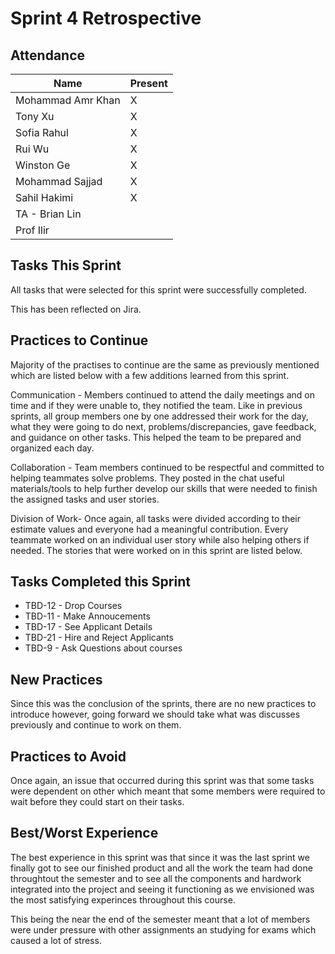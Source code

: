 # Sprint 4 Retrospective

## Attendance
| Name | Present |
| ----- | ------ |
| Mohammad Amr Khan | X |
| Tony Xu | X |
| Sofia Rahul | X |
| Rui Wu | X |
| Winston Ge | X |
| Mohammad Sajjad | X |
| Sahil Hakimi | X |
| TA - Brian Lin | | 
| Prof Ilir | |

## Tasks This Sprint
All tasks that were selected for this sprint were successfully completed.

This has been reflected on Jira.

## Practices to Continue
Majority of the practises to continue are the same as previously mentioned which are listed below with a few additions learned from this sprint.

Communication - Members continued to attend the daily meetings and on time and if they were unable to, they notified the team. 
Like in previous sprints, all group members one by one addressed their work for the day, what they were going to do next, problems/discrepancies, 
gave feedback, and guidance on other tasks. This helped the team to be prepared and organized each day. 

Collaboration - Team members continued to be respectful and committed to helping teammates solve problems. 
They posted in the chat useful materials/tools to help further develop our skills that were needed to finish the assigned tasks and user stories. 

Division of Work- Once again, all tasks were divided according to their estimate values and everyone had a meaningful contribution. 
Every teammate worked on an individual user story while also helping others if needed. The stories that were worked on in this sprint are listed below.

## Tasks Completed this Sprint

- TBD-12 - Drop Courses
- TBD-11 - Make Annoucements
- TBD-17 - See Applicant Details
- TBD-21 - Hire and Reject Applicants 
- TBD-9 - Ask Questions about courses

## New Practices
Since this was the conclusion of the sprints, there are no new practices to introduce however, going forward we should take what was discusses previously and continue to work on them.

## Practices to Avoid
Once again, an issue that occurred during this sprint was that some tasks were dependent on other which meant that some members were required to wait before they could start on their tasks.

## Best/Worst Experience
The best experience in this sprint was that since it was the last sprint we finally got to see our finished product and all the work the team had done throughtout the semester and to see all the components and hardwork integrated into the project and seeing it functioning as we envisioned was the most satisfying experinces throughout this course.

This being the near the end of the semester meant that a lot of members were under pressure with other assignments an studying for exams which caused a lot of stress.
